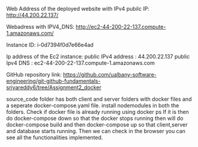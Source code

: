 Web Address of the deployed website with IPv4 pubilc IP: http://44.200.22.137/

Webadress with IPV4_DNS: http://ec2-44-200-22-137.compute-1.amazonaws.com/

Instance ID: i-0d7394f0d7e66e4ad

Ip address of the Ec2 instance: 
  public IPv4 address : 44.200.22.137
  public Ipv4 DNS : ec2-44-200-22-137.compute-1.amazonaws.com

GitHub repository link: https://github.com/ualbany-software-engineering/git-github-fundamentals-sriyareddy6/tree/Assignment2_docker

source_code folder has both client and server folders with docker files and a seperate docker-compose.yaml file.
install nodemodules in both the folders.
Check if docker file is already running using docker ps
If it is then do docker-compose down so that the docker stops running
then will do docker-compose build and then docker-compose up so that client,server and database starts running.
Then we can check in the browser you can see all the functionalities implemented.
